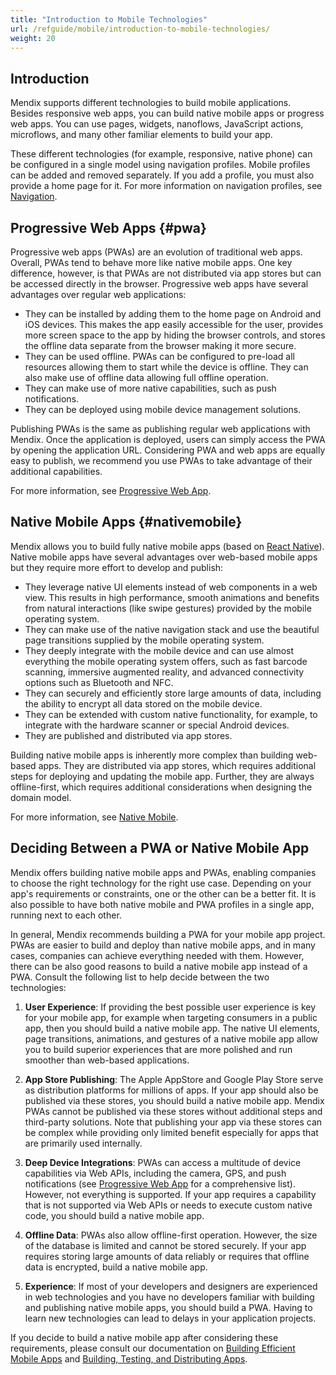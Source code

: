 ```yaml
---
title: "Introduction to Mobile Technologies"
url: /refguide/mobile/introduction-to-mobile-technologies/
weight: 20
---
```


## Introduction

Mendix supports different technologies to build mobile applications. Besides responsive web apps, you can build native mobile apps or progress web apps. You can use pages, widgets, nanoflows, JavaScript actions, microflows, and many other familiar elements to build your app.

These different technologies (for example, responsive, native phone) can be configured in a single model using navigation profiles. Mobile profiles can be added and removed separately. If you add a profile, you must also provide a home page for it. For more information on navigation profiles, see [Navigation](/refguide/navigation/).

## Progressive Web Apps {#pwa}

Progressive web apps (PWAs) are an evolution of traditional web apps. Overall, PWAs tend to behave more like native mobile apps. One key difference, however, is that PWAs are not distributed via app stores but can be accessed directly in the browser.
Progressive web apps have several advantages over regular web applications:

* They can be installed by adding them to the home page on Android and iOS devices. This makes the app easily accessible for the user, provides more screen space to the app by hiding the browser controls, and stores the offline data separate from the browser making it more secure.
* They can be used offline. PWAs can be configured to pre-load all resources allowing them to start while the device is offline. They can also make use of offline data allowing full offline operation.
* They can make use of more native capabilities, such as push notifications.
* They can be deployed using mobile device management solutions.

Publishing PWAs is the same as publishing regular web applications with Mendix. Once the application is deployed, users can simply access the PWA by opening the application URL. Considering PWA and web apps are equally easy to publish, we recommend you use PWAs to take advantage of their additional capabilities.

For more information, see [Progressive Web App](/refguide/mobile/introduction-to-mobile-technologies/progressive-web-app/).

## Native Mobile Apps {#nativemobile}

Mendix allows you to build fully native mobile apps (based on [React Native](https://facebook.github.io/react-native/)). Native mobile apps have several advantages over web-based mobile apps but they require more effort to develop and publish:

* They leverage native UI elements instead of web components in a web view. This results in high performance, smooth animations and benefits from natural interactions (like swipe gestures) provided by the mobile operating system.
* They can make use of the native navigation stack and use the beautiful page transitions supplied by the mobile operating system.
* They deeply integrate with the mobile device and can use almost everything the mobile operating system offers, such as fast barcode scanning, immersive augmented reality, and advanced connectivity options such as Bluetooth and NFC.
* They can securely and efficiently store large amounts of data, including the ability to encrypt all data stored on the mobile device.
* They can be extended with custom native functionality, for example, to integrate with the hardware scanner or special Android devices.
* They are published and distributed via app stores.

Building native mobile apps is inherently more complex than building web-based apps. They are distributed via app stores, which requires additional steps for deploying and updating the mobile app. Further, they are always offline-first, which requires additional considerations when designing the domain model.

For more information, see [Native Mobile](/refguide/mobile/introduction-to-mobile-technologies/native-mobile/).

## Deciding Between a PWA or Native Mobile App

Mendix offers building native mobile apps and PWAs, enabling companies to choose the right technology for the right use case. Depending on your app's requirements or constraints, one or the other can be a better fit. It is also possible to have both native mobile and PWA profiles in a single app, running next to each other.

In general, Mendix recommends building a PWA for your mobile app project. PWAs are easier to build and deploy than native mobile apps, and in many cases, companies can achieve everything needed with them. However, there can be also good reasons to build a native mobile app instead of a PWA. Consult the following list to help decide between the two technologies:

1. **User Experience**: If providing the best possible user experience is key for your mobile app, for example when targeting consumers in a public app, then you should build a native mobile app. The native UI elements, page transitions, animations, and gestures of a native mobile app allow you to build superior experiences that are more polished and run smoother than web-based applications.

1. **App Store Publishing**: The Apple AppStore and Google Play Store serve as distribution platforms for millions of apps. If your app should also be published via these stores, you should build a native mobile app. Mendix PWAs cannot be published via these stores without additional steps and third-party solutions. Note that publishing your app via these stores can be complex while providing only limited benefit especially for apps that are primarily used internally. 

1. **Deep Device Integrations**: PWAs can access a multitude of device capabilities via Web APIs, including the camera, GPS, and push notifications (see [Progressive Web App](/refguide/mobile/introduction-to-mobile-technologies/progressive-web-app/#accessing-device-features) for a comprehensive list). However, not everything is supported. If your app requires a capability that is not supported via Web APIs or needs to execute custom native code, you should build a native mobile app.

1. **Offline Data**: PWAs also allow offline-first operation. However, the size of the database is limited and cannot be stored securely. If your app requires storing large amounts of data reliably or requires that offline data is encrypted, build a native mobile app.

1. **Experience**: If most of your developers and designers are experienced in web technologies and you have no developers familiar with building and publishing native mobile apps, you should build a PWA. Having to learn new technologies can lead to delays in your application projects.

If you decide to build a native mobile app after considering these requirements, please consult our documentation on [Building Efficient Mobile Apps](/refguide/mobile/building-efficient-mobile-apps/) and [Building, Testing, and Distributing Apps](/refguide/mobile/distributing-mobile-apps/).

